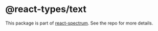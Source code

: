 # @react-types/text

This package is part of [react-spectrum](https://github.com/watheia/rsp-kit). See the repo for more details.
